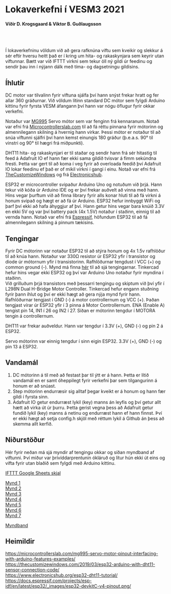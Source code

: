 # Lokaverkefni í VESM3 2021
#### Víðir D. Krogsgaard & Viktor B. Guðlaugsson

<br>
<br>

Í lokaverkefninu völdum við að gera rafknúna viftu sem kveikir og slekkur á sér eftir hversu heitt það er í kring um hita- og rakaskynjara sem keyrir utan viftunnar. Bætt var við IFTTT virkni sem tekur öll ný gildi úr feedinu og sendir þau inn í nýjann dálk með tíma- og dagsetningu gildisins.

## Íhlutir

DC motor var tilvalinn fyrir viftuna sjálfa því hann snýst frekar hratt og fer allar 360 gráðurnar. Við völdum lítinn standard DC mótor sem fylgdi Arduino kittinu fyrir fyrsta VESM áfangann því hann var nógu öflugur fyrir okkar verkefni.

Notaður var [MG995](README%20Images/MG995.jpg?raw=true) Servo mótor sem var fenginn frá kennaranum. Notað var efni frá [Microcontrollerslab.com](https://microcontrollerslab.com/mg995-servo-motor-pinout-interfacing-with-arduino-features-examples/) til að fá réttu pinnana fyrir mótorinn og almennilegann skilning á hvernig hann virkar. Þessi mótor er notaður til að snúa viftunni sjálfri því hann kemst einungis 180 gráður (þ.e.a.s. 90° til vinstri og 90° til hægri frá miðpunkti).

DHT11 hita- og rakaskynjari er til staðar og sendir hann frá sér hitastig til feed á Adafruit IO ef hann fær ekki sama gildið tvisvar á fimm sekúndna fresti. Þetta var gert til að koma í veg fyrir að overloada feedið því Adafruit IO lokar feedinu ef það er of mikil virkni í gangi í einu. Notað var efni frá [TheCustomizeWindows](https://thecustomizewindows.com/2019/03/esp32-arduino-with-dht11-sensor-connection-code/) og frá [Electronicshub](https://www.electronicshub.org/esp32-dht11-tutorial/).

ESP32 er microcontroller svipaður Arduino Uno og notuðum við þrjá. Hann tekur við kóða úr Arduino IDE og er því frekar auðvelt að vinna með hann. Hins vegar þurftum við að finna library fyrir alls konar hluti til að fá virkni á honum svipað og hægt er að fá úr Arduino. ESP32 hefur innbyggt WiFi og þarf því ekki að hafa áhyggjur af því. Hann getur hins vegar bara knúið 3.3V en ekki 5V og var því battery pack (4x 1.5V) notaður í staðinn, einnig til að vernda hann. Notað var efni frá [Espressif](
https://docs.espressif.com/projects/esp-idf/en/latest/esp32/_images/esp32-devkitC-v4-pinout.png), höfundum ESP32 til að fá almennilegann skilning á pinnum tækisins.

## Tengingar

Fyrir DC mótorinn var notaður ESP32 til að stýra honum og 4x 1.5v rafhlöður til að knúa hann. Notaður var 330Ω resistor úr ESP32 yfir í transistor og diode úr mótornum yfir í transistorinn. Rafhlöðurnar tengdust í VCC (+) og common ground (-). Mynd má finna [hér](README%20Images/ESP32DCMotor.png?raw=true) til að sjá tengingarnar. Tinkercad hefur hins vegar ekki ESP32 og því var Arduino Uno notaður fyrir myndina í staðinn.<br>
Við grilluðum þrjá transistors með þessarri tengingu og skiptum við því yfir í L298N Dual H-Bridge Motor Controller. Tinkercad hefur engann stuðning fyrir þann íhlut og því er ekki hægt að gera nýja mynd fyrir hann. Rafhlöðurnar tengjast í GND (-) á motor controllernum og VCC (+). Þaðan tengjast vírar úr ESP32 yfir í 3 pinna á Motor Controllernum. ENA (Enable A) tengist pin 14, IN1 í 26 og IN2 í 27. Síðan er mótorinn tengdur í MOTORA tengin á controllernum.

DHT11 var frekar auðveldur. Hann var tengdur í 3.3V (+), GND (-) og pin 2 á ESP32.

Servo mótorinn var einnig tengdur í sinn eigin ESP32. 3.3V (+), GND (-) og pin 13 á ESP32.

## Vandamál

1. DC mótorinn á til með að festast þar til ýtt er á hann. Þetta er lítið vandamál en er samt óheppilegt fyrir verkefni þar sem tilgangurinn á honum er að snúast.
2. Step mótorinn endurræsir sig alltaf þegar kveikt er á honum og hann fær gildi í fyrsta sinn.
3. Adafruit IO getur endurræst lykil (key) manns án leyfis og því getur allt hætt að virka út úr þurru. Þetta gerist vegna þess að Adafruit getur fundið lykil (key) manns á netinu og endurræst hann ef hann finnst. Því er ekki hægt að setja config.h skjöl með réttum lykil á Github án þess að skemma allt kerfið.

## Niðurstöður
Hér fyrir neðan má sjá myndir af tengingu okkar og síðan myndband af viftunni. Því miður var þrívíddarprentunin ókláruð og lítur hún ekki út eins og vifta fyrir utan blaðið sem fylgdi með Arduino kittinu.

[IFTTT Google Sheets skjal](https://docs.google.com/spreadsheets/d/1YgROKHKO5uyjV1rzHlPHnc0VvN5rg4wlrnPz9e9smkE/edit?usp=sharing)<br>

[Mynd 1](README%20Images/img1.png?raw=true)<br>
[Mynd 2](README%20Images/img2.png?raw=true)<br>
[Mynd 3](README%20Images/img3.png?raw=true)<br>
[Mynd 4](README%20Images/img4.png?raw=true)<br>
[Mynd 5](README%20Images/img5.png?raw=true)<br>
[Mynd 6](README%20Images/img6.png?raw=true)<br>
[Mynd 7](README%20Images/img7.png?raw=true)<br>

[Myndband](https://www.youtube.com/watch?v=LtIJxRhvcMk)

## Heimildir
https://microcontrollerslab.com/mg995-servo-motor-pinout-interfacing-with-arduino-features-examples/<br>
https://thecustomizewindows.com/2019/03/esp32-arduino-with-dht11-sensor-connection-code/<br>
https://www.electronicshub.org/esp32-dht11-tutorial/<br>
https://docs.espressif.com/projects/esp-idf/en/latest/esp32/_images/esp32-devkitC-v4-pinout.png/<br>

